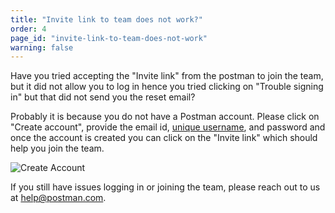 ```yaml
---
title: "Invite link to team does not work?"
order: 4
page_id: "invite-link-to-team-does-not-work"
warning: false
---
```

Have you tried accepting the "Invite link" from the postman to join the team, but it did not allow you to log in hence you tried clicking on "Trouble signing in" but that did not send you the reset email?

Probably it is because you do not have a Postman account. Please click on "Create account", provide the email id, [unique username](https://support.getpostman.com/hc/en-us/articles/360019302273-Username-already-exists), and password and once the account is created you can click on the "Invite link" which should help you join the team.

![Create Account](https://support.getpostman.com/hc/article_attachments/360053800854/CreateAccount.png)

If you still have issues logging in or joining the team, please reach out to us at help@postman.com.
